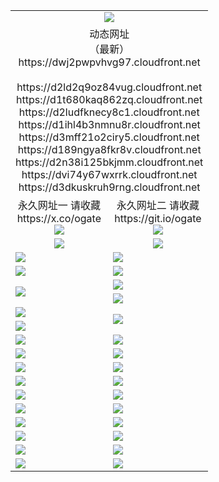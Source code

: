 ﻿<table>
  <tr></tr>
  <tr><td colspan=2 align=center><img src="https://dwj2pwpvhvg97.cloudfront.net/Up/oGate.jpg" /></td></tr>
  <tr><td colspan=2 align=center>动态网址<br/>（最新）
<br>https://dwj2pwpvhvg97.cloudfront.net
<br>
<br>https://d2ld2q9oz84vug.cloudfront.net
<br>https://d1t680kaq862zq.cloudfront.net
<br>https://d2ludfknecy8c1.cloudfront.net
<br>https://d1ihl4b3nmnu8r.cloudfront.net
<br>https://d3mff21o2ciry5.cloudfront.net
<br>https://d189ngya8fkr8v.cloudfront.net
<br>https://d2n38i125bkjmm.cloudfront.net
<br>https://dvi74y67wxrrk.cloudfront.net
<br>https://d3dkuskruh9rng.cloudfront.net
    </td>
  </tr>
  <tr>
    <td align=center>永久网址一 请收藏<br/>https://x.co/ogate<br><a href="https://dwj2pwpvhvg97.cloudfront.net/Up/0WMGDL1.png"><img src="https://dwj2pwpvhvg97.cloudfront.net/Up/0WMGD1.png" /></a></td>
    <td align=center>永久网址二 请收藏<br/>https://git.io/ogate<br><a href="https://dwj2pwpvhvg97.cloudfront.net/Up/0WMGDL2.png"><img src="https://dwj2pwpvhvg97.cloudfront.net/Up/0WMGD2.png" /></a></td>
  </tr>
  <tr>
    <td align=center><a href="https://dwj2pwpvhvg97.cloudfront.net/?from=github"><img src="https://dwj2pwpvhvg97.cloudfront.net/Up/0WMPG.jpg" /></a></td>
    <td align=center><a href="https://dwj2pwpvhvg97.cloudfront.net/ogUP.aspx?name=0oGate.apk&from=github"><img src="https://dwj2pwpvhvg97.cloudfront.net/Up/0WMAZ.jpg" /></a></td>
  </tr>
  <tr>
    <td><a href="https://dwj2pwpvhvg97.cloudfront.net/oNote.aspx?id=oGate&from=github" target="_blank"><img src="https://dwj2pwpvhvg97.cloudfront.net/Up/0WCYY.jpg" /></a></td>
    <td><a href="https://dwj2pwpvhvg97.cloudfront.net/oNote.aspx?id=oNote&from=github" target="_blank"><img src="https://dwj2pwpvhvg97.cloudfront.net/Up/0WZTT.jpg" /></a></td>
  </tr>
  <tr>
    <td><a href="https://dwj2pwpvhvg97.cloudfront.net/ogDY.aspx?from=github" target="_blank"><img src="https://dwj2pwpvhvg97.cloudfront.net/Up/DY.jpg"/></a></td>
    <td><a href="https://dwj2pwpvhvg97.cloudfront.net/ogST.aspx?from=github" target="_blank"><img src="https://dwj2pwpvhvg97.cloudfront.net/Up/ST.jpg"/></a></td>
  </tr>
  <tr>
    <td rowspan=2><a href="https://dwj2pwpvhvg97.cloudfront.net/ogUP.aspx?name=WJ.mp4&from=github" target="_blank"><img src="https://dwj2pwpvhvg97.cloudfront.net/Up/WJ.jpg" /></a></td>
    <td><a href="https://dwj2pwpvhvg97.cloudfront.net/ogUP.aspx?name=DKC.mp4&count=17&from=github" target="_blank"><img src="https://dwj2pwpvhvg97.cloudfront.net/Up/DKC.jpg" /></a></td> 
  </tr>
  <tr>
    <td><a href="https://dwj2pwpvhvg97.cloudfront.net/ogUP.aspx?name=LRWS.mp4&count=6B:16,5A:10,5B:35,4A:14,4B:19,3A:10,3B:26,2A:16,2B:21,1A:23,1B:29&from=github" target="_blank"><img src="https://dwj2pwpvhvg97.cloudfront.net/Up/LRWS.jpg" /></a></td>
  </tr>
  <tr>
    <td><a href="https://dwj2pwpvhvg97.cloudfront.net/ogUP.aspx?name=JQR.mp4&count=2&from=github" target="_blank"><img src="https://dwj2pwpvhvg97.cloudfront.net/Up/JQR.jpg" /></a></td>   
    <td rowspan=2><a href="https://dwj2pwpvhvg97.cloudfront.net/ogUP.aspx?name=JP.mp4&count=9&from=github" target="_blank"><img src="https://dwj2pwpvhvg97.cloudfront.net/Up/JP.jpg" /></td>
  </tr>
  <tr>
    <td><a href="https://dwj2pwpvhvg97.cloudfront.net/ogUP.aspx?name=ZSJ.mp4&count=16&from=github" target="_blank"><img src="https://dwj2pwpvhvg97.cloudfront.net/Up/ZSJ.jpg" /></a></td>
  </tr>
  <tr>
    <td><a href="https://dwj2pwpvhvg97.cloudfront.net/ogUP.aspx?name=SSZJ.mp4&count=7&current=2&from=github" target="_blank"><img src="https://dwj2pwpvhvg97.cloudfront.net/Up/SSZJ.jpg" /></a></td>
    <td><a href="https://dwj2pwpvhvg97.cloudfront.net/ogUP.aspx?name=WH.mp4&from=github" target="_blank"><img src="https://dwj2pwpvhvg97.cloudfront.net/Up/WH.jpg" /></a></td>
  </tr>
  <tr>
    <td><a href="https://dwj2pwpvhvg97.cloudfront.net/ogUP.aspx?name=XZJSZ.mp4&from=github" target="_blank"><img src="https://dwj2pwpvhvg97.cloudfront.net/Up/XZJSZ.jpg" /></a></td>
    <td><a href="https://dwj2pwpvhvg97.cloudfront.net/ogUP.aspx?name=XTFY.mp4&count=24&from=github" target="_blank"><img src="https://dwj2pwpvhvg97.cloudfront.net/Up/XTFY.jpg" /></a></td>
  </tr>
  <tr>
    <td><a href="https://dwj2pwpvhvg97.cloudfront.net/ogUP.aspx?name=4SQQ.mp4&count=06:13&current=06:13&from=github" target="_blank"><img src="https://dwj2pwpvhvg97.cloudfront.net/Up/4SQQ0.jpg" /></a></td>
    <td><a href="https://dwj2pwpvhvg97.cloudfront.net/ogUP.aspx?name=4SHQ.mp4&count=06:13&current=06:13&from=github" target="_blank"><img src="https://dwj2pwpvhvg97.cloudfront.net/Up/4SHQ0.jpg" /></a></td>
  </tr>
  <tr>
    <td><a href="https://dwj2pwpvhvg97.cloudfront.net/ogUP.aspx?name=4SZG.mp4&count=06:15&current=06:14&from=github" target="_blank"><img src="https://dwj2pwpvhvg97.cloudfront.net/Up/4SZG0.jpg" /></a></td>
    <td><a href="https://dwj2pwpvhvg97.cloudfront.net/ogUP.aspx?name=4SDJ.mp4&count=06:22&current=06:21&from=github" target="_blank"><img src="https://dwj2pwpvhvg97.cloudfront.net/Up/4SDJ0.jpg" /></a></td>
  </tr>
  <tr>
    <td><a href="https://dwj2pwpvhvg97.cloudfront.net/onUP.aspx?name=https://x.co/dtw99&from=github" target="_blank"><img src="https://dwj2pwpvhvg97.cloudfront.net/Up/0DTW.jpg"/></a></td>
    <td><a href="https://dwj2pwpvhvg97.cloudfront.net/onUP.aspx?name=https://d2ao90bsskjq20.cloudfront.net/acenter/&from=github" target="_blank"><img src="https://dwj2pwpvhvg97.cloudfront.net/Up/0TDW.jpg" /></a></td>
  </tr>
  <tr>
    <td><a href="https://dwj2pwpvhvg97.cloudfront.net/onUP.aspx?name=https://d3qz7yth5i2rae.cloudfront.net/gb/nsc413.htm&from=github" target="_blank"><img src="https://dwj2pwpvhvg97.cloudfront.net/Up/0DJY.jpg" /></a></td>
    <td><a href="https://dwj2pwpvhvg97.cloudfront.net/onUP.aspx?name=https://dgocdxv5343dc.cloudfront.net/xtr/gb/prog204.html&from=github" target="_blank"><img src="https://dwj2pwpvhvg97.cloudfront.net/Up/0XTR.jpg" /></a></td>
  </tr>
  <tr>
    <td><a href="https://dwj2pwpvhvg97.cloudfront.net/onUP.aspx?name=https://d7203y8eitivv.cloudfront.net&from=github" target="_blank"><img src="https://dwj2pwpvhvg97.cloudfront.net/Up/0MHW.jpg" /></a></td>
    <td><a href="https://dwj2pwpvhvg97.cloudfront.net/onUP.aspx?name=https://d38z1xzg5vtneh.cloudfront.net&from=github" target="_blank"><img src="https://dwj2pwpvhvg97.cloudfront.net/Up/0ZJW.jpg" /></a></td>
  </tr>
  <tr>
    <td><a href="https://dwj2pwpvhvg97.cloudfront.net/ogUP.aspx?name=FG.zip&from=github" target="_blank"><img src="https://dwj2pwpvhvg97.cloudfront.net/Up/FG.jpg" /></a></td>
    <td><a href="https://dwj2pwpvhvg97.cloudfront.net/ogUP.aspx?name=FGA.apk&from=github" target="_blank"><img src="https://dwj2pwpvhvg97.cloudfront.net/Up/FGA.jpg" /></a></td>
  </tr>
  <tr>
    <td><a href="https://dwj2pwpvhvg97.cloudfront.net/ogUP.aspx?name=U.zip&from=github" target="_blank"><img src="https://dwj2pwpvhvg97.cloudfront.net/Up/U.jpg" /></a></td>
    <td><a href="https://dwj2pwpvhvg97.cloudfront.net/ogUP.aspx?name=UA.apk&from=github" target="_blank"><img src="https://dwj2pwpvhvg97.cloudfront.net/Up/UA.jpg" /></a></td>
  </tr>
  <tr>
    <td><a href="https://dwj2pwpvhvg97.cloudfront.net/ogUP.aspx?name=0iPPOTV.zip&from=github" target="_blank"><img src="https://dwj2pwpvhvg97.cloudfront.net/Up/0iPPOTV.jpg" /></a></td>
    <td><a href="https://dwj2pwpvhvg97.cloudfront.net/ogUP.aspx?name=0iNTD.apk&from=github" target="_blank"><img src="https://dwj2pwpvhvg97.cloudfront.net/Up/0iNTD.jpg" /></a></td>
  </tr>
</table>
